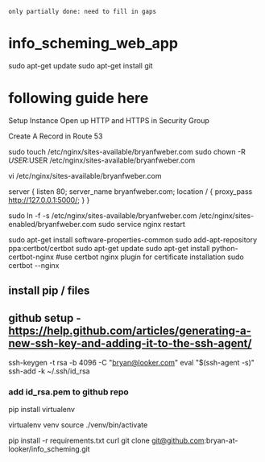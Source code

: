 `only partially done: need to fill in gaps`

# info_scheming_web_app

sudo apt-get update
sudo apt-get install git

# following guide here

Setup Instance
Open up HTTP and HTTPS in Security Group

Create A Record in Route 53

sudo touch /etc/nginx/sites-available/bryanfweber.com
sudo chown -R $USER:$USER /etc/nginx/sites-available/bryanfweber.com

vi /etc/nginx/sites-available/bryanfweber.com

server {
listen 80;
server_name bryanfweber.com;
location / {
proxy_pass http://127.0.0.1:5000/;
}
}

sudo ln -f -s /etc/nginx/sites-available/bryanfweber.com /etc/nginx/sites-enabled/bryanfweber.com
sudo service nginx restart

sudo apt-get install software-properties-common
sudo add-apt-repository ppa:certbot/certbot
sudo apt-get update
sudo apt-get install python-certbot-nginx
#use certbot nginx plugin for certificate installation
sudo certbot --nginx 

## install pip / files


## github setup - https://help.github.com/articles/generating-a-new-ssh-key-and-adding-it-to-the-ssh-agent/

ssh-keygen -t rsa -b 4096 -C "bryan@looker.com"
eval "$(ssh-agent -s)"
ssh-add -k ~/.ssh/id_rsa

### add id_rsa.pem to github repo

pip install virtualenv

virtualenv venv
source ./venv/bin/activate



pip install -r requirements.txt
curl 
git clone git@github.com:bryan-at-looker/info_scheming.git
